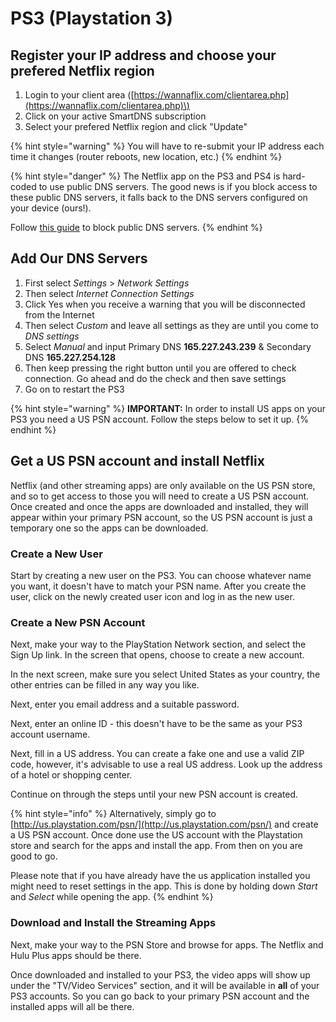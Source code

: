 # PS3 \(Playstation 3\)

## Register your IP address and choose your prefered Netflix region

1. Login to your client area \([https://wannaflix.com/clientarea.php](https://wannaflix.com/clientarea.php)\)
2. Click on your active SmartDNS subscription
3. Select your prefered Netflix region and click "Update"

{% hint style="warning" %}
You will have to re-submit your IP address each time it changes \(router reboots, new location, etc.\)
{% endhint %}

{% hint style="danger" %}
The Netflix app on the PS3 and PS4 is hard-coded to use public DNS servers. The good news is if you block access to these public DNS servers, it falls back to the DNS servers configured on your device \(ours!\).

Follow [this guide](../../../routers/smartdns/block-public-dns.md) to block public DNS servers.
{% endhint %}

## Add Our DNS Servers

1. First select _Settings_ &gt; _Network Settings_
2. Then select _Internet Connection Settings_
3. Click Yes when you receive a warning that you will be disconnected from the Internet
4. Then select _Custom_ and leave all settings as they are until you come to _DNS settings_
5. Select _Manual_ and input Primary DNS **165.227.243.239** & Secondary DNS **165.227.254.128**
6. Then keep pressing the right button until you are offered to check connection. Go ahead and do the check and then save settings
7. Go on to restart the PS3 

{% hint style="warning" %}
**IMPORTANT:** In order to install US apps on your PS3 you need a US PSN account. Follow the steps below to set it up.
{% endhint %}

## Get a US PSN account and install Netflix

Netflix \(and other streaming apps\) are only available on the US PSN store, and so to get access to those you will need to create a US PSN account. Once created and once the apps are downloaded and installed, they will appear within your primary PSN account, so the US PSN account is just a temporary one so the apps can be downloaded.  


### **Create a New User**

Start by creating a new user on the PS3. You can choose whatever name you want, it doesn't have to match your PSN name. After you create the user, click on the newly created user icon and log in as the new user.

### **Create a New PSN Account**

Next, make your way to the PlayStation Network section, and select the Sign Up link. In the screen that opens, choose to create a new account.

In the next screen, make sure you select United States as your country, the other entries can be filled in any way you like.

Next, enter you email address and a suitable password.

Next, enter an online ID - this doesn't have to be the same as your PS3 account username.

Next, fill in a US address. You can create a fake one and use a valid ZIP code, however, it's advisable to use a real US address. Look up the address of a hotel or shopping center.

Continue on through the steps until your new PSN account is created.

{% hint style="info" %}
Alternatively, simply go to [http://us.playstation.com/psn/](http://us.playstation.com/psn/) and create a US PSN account. Once done use the US account with the Playstation store and search for the apps and install the app. From then on you are good to go.

Please note that if you have already have the us application installed you might need to reset settings in the app. This is done by holding down _Start_ and _Select_ while opening the app. 
{% endhint %}

### **Download and Install the Streaming Apps**

Next, make your way to the PSN Store and browse for apps. The Netflix and Hulu Plus apps should be there.

Once downloaded and installed to your PS3, the video apps will show up under the "TV/Video Services" section, and it will be available in **all** of your PS3 accounts. So you can go back to your primary PSN account and the installed apps will all be there.

